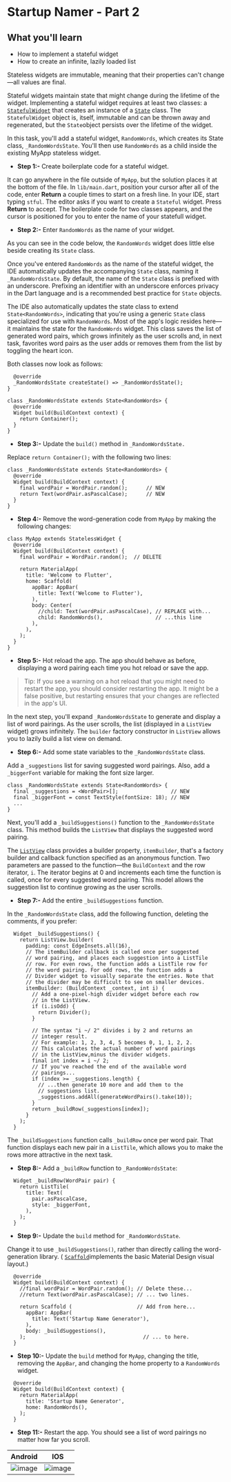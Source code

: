 # Startup Namer - Part 2

## What you'll learn

- How to implement a stateful widget
- How to create an infinite, lazily loaded list


Stateless widgets are immutable, meaning that their properties can't change—all values are final.

Stateful widgets maintain state that might change during the lifetime of the widget. Implementing a stateful widget requires at least two classes:  a [`StatefulWidget`](https://api.flutter.dev/flutter/widgets/StatefulWidget-class.html) that creates an instance of a [`State`](https://api.flutter.dev/flutter/widgets/State-class.html) class. The `StatefulWidget` object is, itself, immutable and can be thrown away and regenerated, but the `State`object persists over the lifetime of the widget.

In this task, you'll add a stateful widget, `RandomWords`, which creates its State class, `_RandomWordsState`. You'll then use `RandomWords` as a child inside the existing MyApp stateless widget.


- **Step 1:-** Create boilerplate code for a stateful widget.

It can go anywhere in the file outside of `MyApp`, but the solution places it at the bottom of the file. In `lib/main.dart`, position your cursor after all of the code, enter **Return** a couple times to start on a fresh line. In your IDE, start typing `stful`. The editor asks if you want to create a `Stateful` widget. Press **Return** to accept. The boilerplate code for two classes appears, and the cursor is positioned for you to enter the name of your statefull widget.


- **Step 2:-** Enter `RandomWords` as the name of your widget.

As you can see in the code below, the `RandomWords` widget does little else beside creating its `State` class.

Once you've entered `RandomWords` as the name of the stateful widget, the IDE automatically updates the accompanying `State` class, naming it `_RandomWordsState`. By default, the name of the `State` class is prefixed with an underscore. Prefixing an identifier with an underscore enforces privacy in the Dart language and is a recommended best practice for `State` objects.

The IDE also automatically updates the state class to extend `State<RandomWords>`, indicating that you're using a generic `State` class specialized for use with `RandomWords`. Most of the app's logic resides here⁠—it maintains the state for the `RandomWords` widget. This class saves the list of generated word pairs, which grows infinitely as the user scrolls and, in next task, favorites word pairs as the user adds or removes them from the list by toggling the heart icon.

Both classes now look as follows:

```class RandomWords extends StatefulWidget {
  @override
  _RandomWordsState createState() => _RandomWordsState();
}

class _RandomWordsState extends State<RandomWords> {
  @override
  Widget build(BuildContext context) {
    return Container();
  }
}
```


- **Step 3:-** Update the `build()` method in `_RandomWordsState.`

Replace `return Container();` with the following two lines:

```
class _RandomWordsState extends State<RandomWords> {
  @override                                  
  Widget build(BuildContext context) {
    final wordPair = WordPair.random();      // NEW
    return Text(wordPair.asPascalCase);      // NEW
  }                                         
}
```


- **Step 4:-** Remove the word-generation code from `MyApp` by making the following changes:

```
class MyApp extends StatelessWidget {
  @override
  Widget build(BuildContext context) {
    final wordPair = WordPair.random();  // DELETE

    return MaterialApp(
      title: 'Welcome to Flutter',
      home: Scaffold(
        appBar: AppBar(
          title: Text('Welcome to Flutter'),
        ),
        body: Center(
          //child: Text(wordPair.asPascalCase), // REPLACE with... 
          child: RandomWords(),                 // ...this line
        ),
      ),
    );
  }
}
```



- **Step 5:-** Hot reload the app. The app should behave as before, displaying a word pairing each time you hot reload or save the app.

> Tip: If you see a warning on a hot reload that you might need to restart the app, you should consider restarting the app. It might be a false positive, but restarting ensures that your changes are reflected in the app's UI.


In the next step, you'll expand `_RandomWordsState` to generate and display a list of word pairings. As the user scrolls, the list (displayed in a `ListView` widget) grows infinitely. The `builder` factory constructor in `ListView` allows you to lazily build a list view on demand.


- **Step 6:-** Add some state variables to the `_RandomWordsState` class.

Add a `_suggestions` list for saving suggested word pairings. Also, add a `_biggerFont` variable for making the font size larger.

```
class _RandomWordsState extends State<RandomWords> {
  final _suggestions = <WordPair>[];                 // NEW
  final _biggerFont = const TextStyle(fontSize: 18); // NEW
  ...
}
```

Next, you'll add a `_buildSuggestions()` function to the `_RandomWordsState` class. This method builds the `ListView` that displays the suggested word pairing.

The [`ListView`](https://api.flutter.dev/flutter/widgets/ListView-class.html) class provides a builder property, `itemBuilder`, that's a factory builder and callback function specified as an anonymous function. Two parameters are passed to the function—the `BuildContext` and the row iterator, `i`. The iterator begins at 0 and increments each time the function is called, once for every suggested word pairing. This model allows the suggestion list to continue growing as the user scrolls.


- **Step 7:-** Add the entire `_buildSuggestions` function.

In the `_RandomWordsState` class, add the following function, deleting the comments, if you prefer:

```
  Widget _buildSuggestions() {
    return ListView.builder(
      padding: const EdgeInsets.all(16),
      // The itemBuilder callback is called once per suggested 
      // word pairing, and places each suggestion into a ListTile
      // row. For even rows, the function adds a ListTile row for
      // the word pairing. For odd rows, the function adds a 
      // Divider widget to visually separate the entries. Note that
      // the divider may be difficult to see on smaller devices.
      itemBuilder: (BuildContext _context, int i) {
        // Add a one-pixel-high divider widget before each row 
        // in the ListView.
        if (i.isOdd) {
          return Divider();
        }

        // The syntax "i ~/ 2" divides i by 2 and returns an 
        // integer result.
        // For example: 1, 2, 3, 4, 5 becomes 0, 1, 1, 2, 2.
        // This calculates the actual number of word pairings 
        // in the ListView,minus the divider widgets.
        final int index = i ~/ 2;
        // If you've reached the end of the available word
        // pairings...
        if (index >= _suggestions.length) {
          // ...then generate 10 more and add them to the 
          // suggestions list.
          _suggestions.addAll(generateWordPairs().take(10));
        }
        return _buildRow(_suggestions[index]);
      }
    );
  }
  ```
  The `_buildSuggestions` function calls `_buildRow` once per word pair. That function displays each new pair in a `ListTile`, which allows you to make the rows more attractive in the next task.


- **Step 8:-** Add a `_buildRow` function to `_RandomWordsState`:

```
  Widget _buildRow(WordPair pair) {
    return ListTile(
      title: Text(
        pair.asPascalCase,
        style: _biggerFont,
      ),
    );
  }
  ```


- **Step 9:-** Update the `build` method for `_RandomWordsState`.

Change it to use `_buildSuggestions()`, rather than directly calling the word-generation library. ( [`Scaffold`](https://docs.flutter.io/flutter/material/Scaffold-class.html)implements the basic Material Design visual layout.)

```
  @override
  Widget build(BuildContext context) {
    //final wordPair = WordPair.random(); // Delete these... 
    //return Text(wordPair.asPascalCase); // ... two lines.

    return Scaffold (                     // Add from here... 
      appBar: AppBar(
        title: Text('Startup Name Generator'),
      ),
      body: _buildSuggestions(),
    );                                      // ... to here.
  }
  ```


- **Step 10:-** Update the `build` method for `MyApp`, changing the title, removing the `AppBar`, and changing the home property to a `RandomWords` widget.

```
  @override
  Widget build(BuildContext context) {
    return MaterialApp(
      title: 'Startup Name Generator',
      home: RandomWords(),
    );
  }
  ```


- **Step 11:-** Restart the app. You should see a list of word pairings no matter how far you scroll.


Android | IOS
------------ | -------------
![image](![ae47ef0ac2f492b8](https://user-images.githubusercontent.com/49060283/113668680-3adf2a80-96d0-11eb-9fe8-2881768fad71.png)) | ![image](![df2b3cb779e0020e](https://user-images.githubusercontent.com/49060283/113668684-3ca8ee00-96d0-11eb-9700-df517e8664f9.png))






